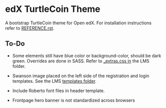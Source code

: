 # edX TurtleCoin Theme
A bootstrap TurtleCoin theme for Open edX. For installation instructions refer to [REFERENCE.rst](https://github.com/turtlecoin/edx-turtlecoin/blob/master/REFERENCE.rst). 

## To-Do

- Some elements still have blue color or background-color, should be dark green. Overrides are done in SASS. Refer to [_extras.css in](https://github.com/turtlecoin/edx-turtlecoin/blob/master/turtlecoin/lms/static/sass/partials/lms/theme/_extras.scss) the LMS folder.

- Swanson image placed on the left side of the registration and login templates. See the LMS [templates folder](https://github.com/turtlecoin/edx-turtlecoin/tree/master/turtlecoin/lms/templates).

- Include Roberto font files in header template.

- Frontpage hero banner is not standardized across browsers
